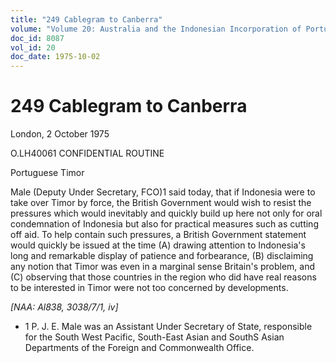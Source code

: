 ```yaml
---
title: "249 Cablegram to Canberra"
volume: "Volume 20: Australia and the Indonesian Incorporation of Portuguese Timor, 1974-1976"
doc_id: 8087
vol_id: 20
doc_date: 1975-10-02
---
```


# 249 Cablegram to Canberra

London, 2 October 1975

O.LH40061 CONFIDENTIAL ROUTINE

Portuguese Timor

Male (Deputy Under Secretary, FCO)1 said today, that if Indonesia were to take over Timor by force, the British Government would wish to resist the pressures which would inevitably and quickly build up here not only for oral condemnation of Indonesia but also for practical measures such as cutting off aid. To help contain such pressures, a British Government statement would quickly be issued at the time (A) drawing attention to Indonesia's long and remarkable display of patience and forbearance, (B) disclaiming any notion that Timor was even in a marginal sense Britain's problem, and (C) observing that those countries in the region who did have real reasons to be interested in Timor were not too concerned by developments.

_[NAA: Al838, 3038/7/1, iv]_

  * 1 P. J. E. Male was an Assistant Under Secretary of State, responsible for the South West Pacific, South-East Asian and SouthS Asian Departments of the Foreign and Commonwealth Office. 


